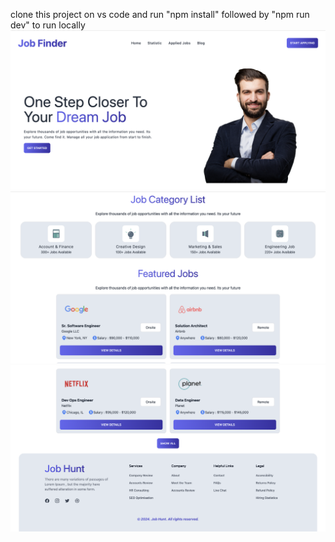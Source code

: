  clone this project on vs code and run "npm install" followed by "npm run dev" to run locally
![alt text](<public/Screenshot 2024-05-22 at 12.48.37.png>)
![alt text](<public/Screenshot 2024-05-22 at 12.48.58.png>)
![alt text](<public/Screenshot 2024-05-22 at 12.49.13.png>)